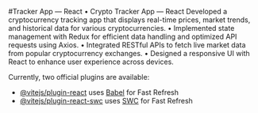 #Tracker App — React
• Crypto Tracker App — React Developed a cryptocurrency tracking app that displays real-time prices, market
trends, and historical data for various cryptocurrencies.
• Implemented state management with Redux for efficient data handling and optimized API requests using
Axios.
• Integrated RESTful APIs to fetch live market data from popular cryptocurrency exchanges.
• Designed a responsive UI with React to enhance user experience across devices.


Currently, two official plugins are available:

- [@vitejs/plugin-react](https://github.com/vitejs/vite-plugin-react/blob/main/packages/plugin-react/README.md) uses [Babel](https://babeljs.io/) for Fast Refresh
- [@vitejs/plugin-react-swc](https://github.com/vitejs/vite-plugin-react-swc) uses [SWC](https://swc.rs/) for Fast Refresh
